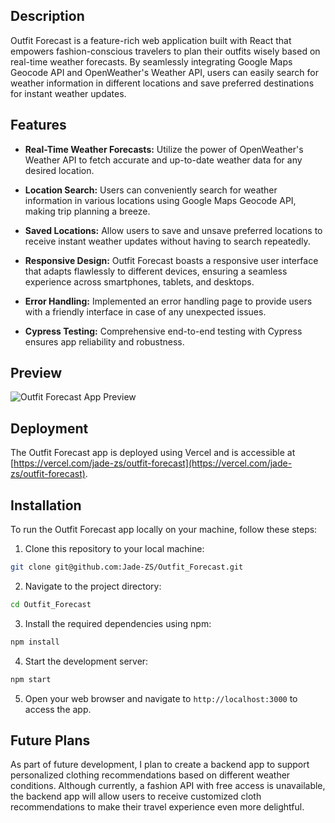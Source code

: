 ## Description

Outfit Forecast is a feature-rich web application built with React that empowers fashion-conscious travelers to plan their outfits wisely based on real-time weather forecasts. By seamlessly integrating Google Maps Geocode API and OpenWeather's Weather API, users can easily search for weather information in different locations and save preferred destinations for instant weather updates.

## Features

- **Real-Time Weather Forecasts:** Utilize the power of OpenWeather's Weather API to fetch accurate and up-to-date weather data for any desired location.

- **Location Search:** Users can conveniently search for weather information in various locations using Google Maps Geocode API, making trip planning a breeze.

- **Saved Locations:** Allow users to save and unsave preferred locations to receive instant weather updates without having to search repeatedly.

- **Responsive Design:** Outfit Forecast boasts a responsive user interface that adapts flawlessly to different devices, ensuring a seamless experience across smartphones, tablets, and desktops.

- **Error Handling:** Implemented an error handling page to provide users with a friendly interface in case of any unexpected issues.

- **Cypress Testing:** Comprehensive end-to-end testing with Cypress ensures app reliability and robustness.

## Preview

![Outfit Forecast App Preview](link_to_your_app_preview.gif)

## Deployment

The Outfit Forecast app is deployed using Vercel and is accessible at [https://vercel.com/jade-zs/outfit-forecast](https://vercel.com/jade-zs/outfit-forecast).

## Installation

To run the Outfit Forecast app locally on your machine, follow these steps:

1. Clone this repository to your local machine:

```bash
git clone git@github.com:Jade-ZS/Outfit_Forecast.git
```

2. Navigate to the project directory:

```bash
cd Outfit_Forecast
```

3. Install the required dependencies using npm:

```bash
npm install
```

4. Start the development server:

```bash
npm start
```

5. Open your web browser and navigate to `http://localhost:3000` to access the app.

## Future Plans

As part of future development, I plan to create a backend app to support personalized clothing recommendations based on different weather conditions. Although currently, a fashion API with free access is unavailable, the backend app will allow users to receive customized cloth recommendations to make their travel experience even more delightful.

